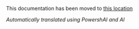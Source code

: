﻿This documentation has been moved to [this location](huggingface/)

<!--
	Keeping this file for backward compatibility with external links.
-->


<!--PowershaiAiDocBlockStart-->
_Automatically translated using PowershAI and AI_
<!--PowershaiAiDocBlockEnd-->
